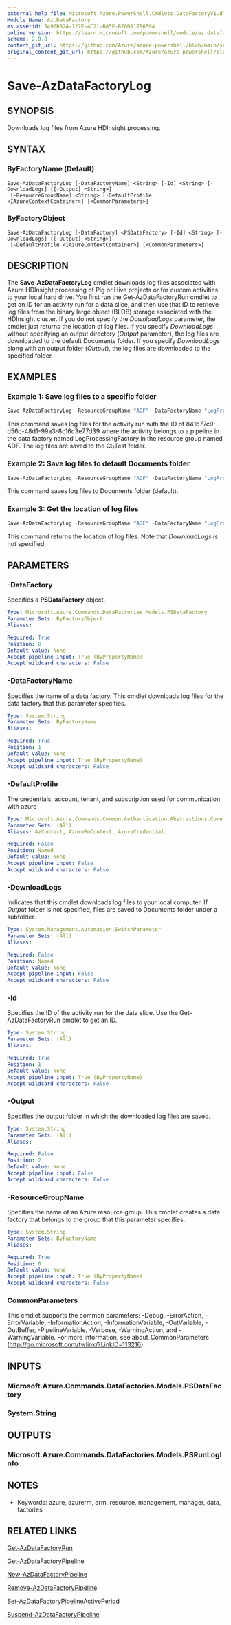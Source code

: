 ```yaml
---
external help file: Microsoft.Azure.PowerShell.Cmdlets.DataFactoryV1.dll-Help.xml
Module Name: Az.DataFactory
ms.assetid: 5490BB24-127E-4C21-B85F-B70D817B659A
online version: https://learn.microsoft.com/powershell/module/az.datafactory/save-azdatafactorylog
schema: 2.0.0
content_git_url: https://github.com/Azure/azure-powershell/blob/main/src/DataFactory/DataFactory/help/Save-AzDataFactoryLog.md
original_content_git_url: https://github.com/Azure/azure-powershell/blob/main/src/DataFactory/DataFactory/help/Save-AzDataFactoryLog.md
---
```


# Save-AzDataFactoryLog

## SYNOPSIS
Downloads log files from Azure HDInsight processing.

## SYNTAX

### ByFactoryName (Default)
```
Save-AzDataFactoryLog [-DataFactoryName] <String> [-Id] <String> [-DownloadLogs] [[-Output] <String>]
 [-ResourceGroupName] <String> [-DefaultProfile <IAzureContextContainer>] [<CommonParameters>]
```

### ByFactoryObject
```
Save-AzDataFactoryLog [-DataFactory] <PSDataFactory> [-Id] <String> [-DownloadLogs] [[-Output] <String>]
 [-DefaultProfile <IAzureContextContainer>] [<CommonParameters>]
```

## DESCRIPTION
The **Save-AzDataFactoryLog** cmdlet downloads log files associated with Azure HDInsight processing of Pig or Hive projects or for custom activities to your local hard drive.
You first run the Get-AzDataFactoryRun cmdlet to get an ID for an activity run for a data slice, and then use that ID to retrieve log files from the binary large object (BLOB) storage associated with the HDInsight cluster.
If you do not specify the *DownloadLogs* parameter, the cmdlet just returns the location of log files.
If you specify *DownloadLogs* without specifying an output directory (*Output* parameter), the log files are downloaded to the default Documents folder.
If you specify *DownloadLogs* along with an output folder (*Output*), the log files are downloaded to the specified folder.

## EXAMPLES

### Example 1: Save log files to a specific folder
```powershell
Save-AzDataFactoryLog -ResourceGroupName "ADF" -DataFactoryName "LogProcessingFactory" -Id "841b77c9-d56c-48d1-99a3-8c16c3e77d39" -DownloadLogs -Output "C:\Test"
```

This command saves log files for the activity run with the ID of 841b77c9-d56c-48d1-99a3-8c16c3e77d39 where the activity belongs to a pipeline in the data factory named LogProcessingFactory in the resource group named ADF.
The log files are saved to the C:\Test folder.

### Example 2: Save log files to default Documents folder
```powershell
Save-AzDataFactoryLog -ResourceGroupName "ADF" -DataFactoryName "LogProcessingFactory" -Id "841b77c9-d56c-48d1-99a3-8c16c3e77d39" -DownloadLogs
```

This command saves log files to Documents folder (default).

### Example 3: Get the location of log files
```powershell
Save-AzDataFactoryLog -ResourceGroupName "ADF" -DataFactoryName "LogProcessingFactory" -Id "841b77c9-d56c-48d1-99a3-8c16c3e77d39"
```

This command returns the location of log files.
Note that *DownloadLogs* is not specified.

## PARAMETERS

### -DataFactory
Specifies a **PSDataFactory** object.

```yaml
Type: Microsoft.Azure.Commands.DataFactories.Models.PSDataFactory
Parameter Sets: ByFactoryObject
Aliases:

Required: True
Position: 0
Default value: None
Accept pipeline input: True (ByPropertyName)
Accept wildcard characters: False
```

### -DataFactoryName
Specifies the name of a data factory.
This cmdlet downloads log files for the data factory that this parameter specifies.

```yaml
Type: System.String
Parameter Sets: ByFactoryName
Aliases:

Required: True
Position: 1
Default value: None
Accept pipeline input: True (ByPropertyName)
Accept wildcard characters: False
```

### -DefaultProfile
The credentials, account, tenant, and subscription used for communication with azure

```yaml
Type: Microsoft.Azure.Commands.Common.Authentication.Abstractions.Core.IAzureContextContainer
Parameter Sets: (All)
Aliases: AzContext, AzureRmContext, AzureCredential

Required: False
Position: Named
Default value: None
Accept pipeline input: False
Accept wildcard characters: False
```

### -DownloadLogs
Indicates that this cmdlet downloads log files to your local computer.
If *Output* folder is not specified, files are saved to Documents folder under a subfolder.

```yaml
Type: System.Management.Automation.SwitchParameter
Parameter Sets: (All)
Aliases:

Required: False
Position: Named
Default value: None
Accept pipeline input: False
Accept wildcard characters: False
```

### -Id
Specifies the ID of the activity run for the data slice.
Use the Get-AzDataFactoryRun cmdlet to get an ID.

```yaml
Type: System.String
Parameter Sets: (All)
Aliases:

Required: True
Position: 1
Default value: None
Accept pipeline input: True (ByPropertyName)
Accept wildcard characters: False
```

### -Output
Specifies the output folder in which the downloaded log files are saved.

```yaml
Type: System.String
Parameter Sets: (All)
Aliases:

Required: False
Position: 2
Default value: None
Accept pipeline input: False
Accept wildcard characters: False
```

### -ResourceGroupName
Specifies the name of an Azure resource group.
This cmdlet creates a data factory that belongs to the group that this parameter specifies.

```yaml
Type: System.String
Parameter Sets: ByFactoryName
Aliases:

Required: True
Position: 0
Default value: None
Accept pipeline input: True (ByPropertyName)
Accept wildcard characters: False
```

### CommonParameters
This cmdlet supports the common parameters: -Debug, -ErrorAction, -ErrorVariable, -InformationAction, -InformationVariable, -OutVariable, -OutBuffer, -PipelineVariable, -Verbose, -WarningAction, and -WarningVariable. For more information, see about_CommonParameters (http://go.microsoft.com/fwlink/?LinkID=113216).

## INPUTS

### Microsoft.Azure.Commands.DataFactories.Models.PSDataFactory

### System.String

## OUTPUTS

### Microsoft.Azure.Commands.DataFactories.Models.PSRunLogInfo

## NOTES
* Keywords: azure, azurerm, arm, resource, management, manager, data, factories

## RELATED LINKS

[Get-AzDataFactoryRun](./Get-AzDataFactoryRun.md)

[Get-AzDataFactoryPipeline](./Get-AzDataFactoryPipeline.md)

[New-AzDataFactoryPipeline](./New-AzDataFactoryPipeline.md)

[Remove-AzDataFactoryPipeline](./Remove-AzDataFactoryPipeline.md)

[Set-AzDataFactoryPipelineActivePeriod](./Set-AzDataFactoryPipelineActivePeriod.md)

[Suspend-AzDataFactoryPipeline](./Suspend-AzDataFactoryPipeline.md)


